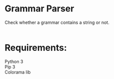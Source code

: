 # Grammar Parser
Check whether a grammar contains a string or not.
<br>
<br>
# Requirements:
Python 3
<br>Pip 3
<br>Colorama lib
